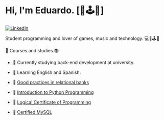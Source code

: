 # Hi, I'm Eduardo. [🎼🕹️💚]

 [![LinkedIn](https://img.shields.io/badge/LinkedIn-%230077B5.svg?&style=flat-square&logo=linkedin&logoColor=white)](https://www.linkedin.com/in/eduardo-augusto-41436b233/) 

Student programming and lover of games, music and technology. 💻🎼🕹️💚

📢 Courses and studies.📚

- 📖 Currently studying back-end development at university.
- 📖 Learning English and Spanish.

- 📕 [Good practices in relational banks](https://www.linkedin.com/posts/eduardo-augusto-41436b233_boas-pr%C3%A1ticas-em-bancos-relacionais-activity-6918533028348624896-HXmL?utm_source=linkedin_share&utm_medium=member_desktop_web)
- 📗 [Introduction to Python Programming](https://www.linkedin.com/feed/update/urn:li:activity:6918533221873807360/)
- 📘 [Logical Certificate of Programming](https://www.linkedin.com/feed/update/urn:li:activity:6918533405995380736/)
- 📙 [Certified MySQL](https://www.linkedin.com/feed/update/urn:li:activity:6922531279414419456/)




<!--
**eduardoaoc/eduardoaoc** is a ✨ _special_ ✨ repository because its `README.md` (this file) appears on your GitHub profile.

Here are some ideas to get you started:

- 🔭 I’m currently working on ...
- 🌱 I’m currently learning ...
- 👯 I’m looking to collaborate on ...
- 🤔 I’m looking for help with ...
- 💬 Ask me about ...
- 📫 How to reach me: ...
- 😄 Pronouns: ...
- ⚡ Fun fact: ...
-->


